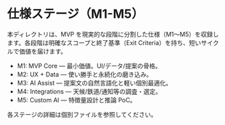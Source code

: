 # 仕様ステージ（M1-M5）

本ディレクトリは、MVP を現実的な段階に分割した仕様（M1〜M5）を収録します。各段階は明確なスコープと終了基準（Exit Criteria）を持ち、短いサイクルで価値を届けます。

- M1: MVP Core — 最小価値。UI/データ/提案の骨格。
- M2: UX + Data — 使い勝手と永続化の磨き込み。
- M3: AI Assist — 提案文の自然言語化と軽い個別最適化。
- M4: Integrations — 天候/鉄道/通知等の調査・選定。
- M5: Custom AI — 特徴量設計と推論 PoC。

各ステージの詳細は個別ファイルを参照してください。

